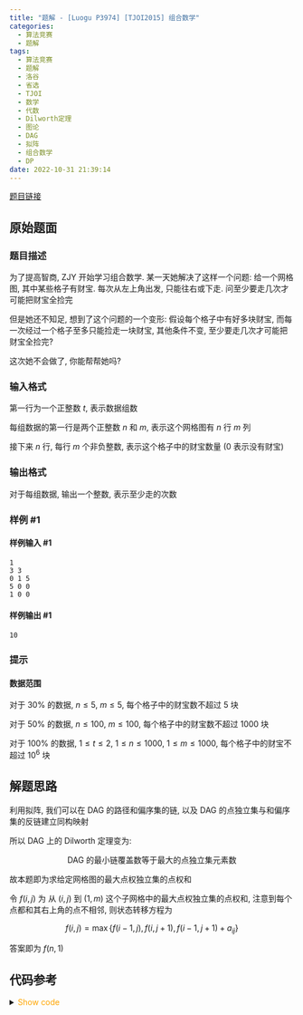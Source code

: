 ```yaml
---
title: "题解 - [Luogu P3974] [TJOI2015] 组合数学"
categories:
  - 算法竞赛
  - 题解
tags:
  - 算法竞赛
  - 题解
  - 洛谷
  - 省选
  - TJOI
  - 数学
  - 代数
  - Dilworth定理
  - 图论
  - DAG
  - 拟阵
  - 组合数学
  - DP
date: 2022-10-31 21:39:14
---
```


[题目链接](https://www.luogu.com.cn/problem/P3974)

<!-- more -->

## 原始题面

### 题目描述

为了提高智商, ZJY 开始学习组合数学. 某一天她解决了这样一个问题: 给一个网格图, 其中某些格子有财宝. 每次从左上角出发, 只能往右或下走. 问至少要走几次才可能把财宝全捡完

但是她还不知足, 想到了这个问题的一个变形: 假设每个格子中有好多块财宝, 而每一次经过一个格子至多只能捡走一块财宝, 其他条件不变, 至少要走几次才可能把财宝全捡完?

这次她不会做了, 你能帮帮她吗?

### 输入格式

第一行为一个正整数 $t$, 表示数据组数

每组数据的第一行是两个正整数 $n$ 和 $m$, 表示这个网格图有 $n$ 行 $m$ 列

接下来 $n$ 行, 每行 $m$ 个非负整数, 表示这个格子中的财宝数量 ($0$ 表示没有财宝)

### 输出格式

对于每组数据, 输出一个整数, 表示至少走的次数

### 样例 #1

#### 样例输入 #1

```input1
1
3 3
0 1 5
5 0 0
1 0 0
```

#### 样例输出 #1

```output1
10
```

### 提示

#### 数据范围

对于 $30\%$ 的数据, $n \le 5$, $m \le 5$, 每个格子中的财宝数不超过 $5$ 块

对于 $50\%$ 的数据, $n \le 100$, $m \le 100$, 每个格子中的财宝数不超过 $1000$ 块

对于 $100\%$ 的数据, $1\le t\le 2$, $1\le n \le 1000$, $1\le m \le 1000$, 每个格子中的财宝不超过 $10^6$ 块

## 解题思路

利用拟阵, 我们可以在 DAG 的路径和偏序集的链, 以及 DAG 的点独立集与和偏序集的反链建立同构映射

所以 DAG 上的 Dilworth 定理变为:

<center><p>DAG 的最小链覆盖数等于最大的点独立集元素数</p></center>

故本题即为求给定网格图的最大点权独立集的点权和

令 $f(i,j)$ 为 从 $(i,j)$ 到 $(1,m)$ 这个子网格中的最大点权独立集的点权和, 注意到每个点都和其右上角的点不相邻, 则状态转移方程为

$$f(i,j)=\max\{f(i-1,j),f(i,j+1),f(i-1,j+1)+a_{ij}\}$$

答案即为 $f(n,1)$

## 代码参考

<details>
<summary><font color='orange'>Show code</font></summary>

{% icodeweb cpa_cpp title:Luogu_P3974 Luogu/P3974/0.cpp %}

</details>
